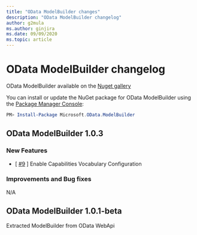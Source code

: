 ```yaml
---
title: "OData ModelBuilder changes"
description: "OData ModelBuilder changelog"
author: g2mula
ms.author: ginjira
ms.date: 09/09/2020
ms.topic: article
---
```


# OData ModelBuilder changelog

OData ModelBuilder available on the [Nuget gallery](https://www.nuget.org/packages/Microsoft.OData.ModelBuilder)

You can install or update the NuGet package for OData ModelBuilder using the [Package Manager Console](https://docs.nuget.org/docs/start-here/using-the-package-manager-console):

```PowerShell
PM> Install-Package Microsoft.OData.ModelBuilder
```

## OData ModelBuilder 1.0.3

### New Features

* [ [#9](https://github.com/OData/ModelBuilder/pull/9) ] Enable Capabilities Vocabulary Configuration

### Improvements and Bug fixes

N/A

## OData ModelBuilder 1.0.1-beta

Extracted ModelBuilder from OData WebApi
